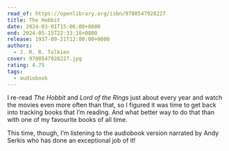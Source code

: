 ```yaml
---
read_of: https://openlibrary.org/isbn/9780547928227
title: The Hobbit
date: 2024-03-01T15:06:00+0800
end: 2024-05-15T22:33:16+0800
release: 1937-09-21T12:00:00+0000
authors:
  - J. R. R. Tolkien
cover: 9780547928227.jpg
rating: 4.75
tags:
  - audiobook
---
```


I re-read *The Hobbit* and *Lord of the Rings* just about every year and watch the movies even more often than that, so I figured it was time to get back into tracking books that I’m reading. And what better way to do that than with one of my favourite books of all time.

This time, though, I’m listening to the audiobook version narrated by Andy Serkis who has done an exceptional job of it!
